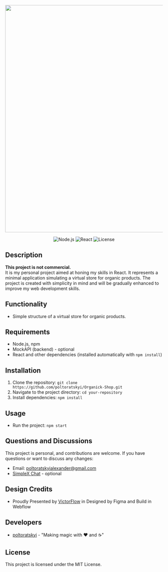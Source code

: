 <p align="center">
      <img src="https://i.ibb.co/h1TDy3b/Banner.jpg" width="726">
</p>

<p align="center">
   <img src="https://img.shields.io/badge/Node.js-20.9.0-%23026e00" alt="Node.js">
   <img src="https://img.shields.io/badge/React-v18.2.0-%2361dafb" alt="React">
   <img src="https://img.shields.io/badge/License-MIT-%233Ea638" alt="License">
</p>


## Description

<b> This project is not commercial. </b> </br>
It is my personal project aimed at honing my skills in React. It represents a minimal application simulating a virtual store for organic products. The project is created with simplicity in mind and will be gradually enhanced to improve my web development skills. 

## Functionality

- Simple structure of a virtual store for organic products.

## Requirements 

- Node.js, npm
- MockAPI (backend) - optional
- React and other dependencies (installed automatically with `npm install`)

## Installation

1. Clone the repository: `git clone https://github.com/poltoratskyi/Organick-Shop.git`
2. Navigate to the project directory: `cd your-repository`
3. Install dependencies: `npm install`

## Usage

- Run the project: `npm start`

## Questions and Discussions 

This project is personal, and contributions are welcome. If you have questions or want to discuss any changes:

- Email: poltoratskyialexander@gmail.com
- [SimpleX Chat](https://simplex.chat/contact#/?v=1-4&smp=smp%3A%2F%2FZKe4uxF4Z_aLJJOEsC-Y6hSkXgQS5-oc442JQGkyP8M%3D%40smp17.simplex.im%2FzBpStVueK_9NcNKGgWWZuAw4EuibJks7%23%2F%3Fv%3D1-2%26dh%3DMCowBQYDK2VuAyEAzFBHs6ZksFf4chVCsrjlbqNb1HoVra57zWxeCdnjMUI%253D%26srv%3Dogtwfxyi3h2h5weftjjpjmxclhb5ugufa5rcyrmg7j4xlch7qsr5nuqd.onion) - optional
  
## Design Credits

- Proudly Presented by [VictorFlow](https://www.victorflow.com) in Designed by Figma and Build in Webflow

## Developers

- [poltoratskyi](https://github.com/poltoratskyi) - "Making magic with ❤️ and ☕"

## License

This project is licensed under the MIT License.
